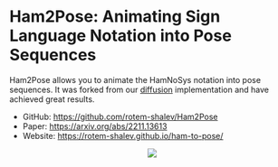 # Ham2Pose: Animating Sign Language Notation into Pose Sequences

Ham2Pose allows you to animate the HamNoSys notation into pose sequences. It was forked from
our [diffusion](../diffusion) implementation and have achieved great results.

- GitHub: https://github.com/rotem-shalev/Ham2Pose
- Paper: https://arxiv.org/abs/2211.13613
- Website: https://rotem-shalev.github.io/ham-to-pose/

<p align="center">
  <img src="https://github.com/rotem-shalev/Ham2Pose/raw/main/results_example/results.gif">
</p>
